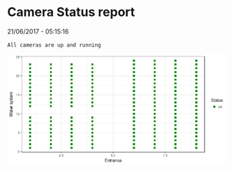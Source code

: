 Camera Status report
================
21/06/2017 - 05:15:16

    All cameras are up and running

![](camreport_files/figure-markdown_github/unnamed-chunk-2-1.png)
